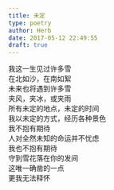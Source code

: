 ```yaml
---  
title: 未定  
type: poetry  
author: Herb  
date: 2017-05-12 22:49:55  
draft: true
---  
```

我这一生见过许多雪  
在北如沙，在南如絮  
未来也将遇到许多雪  
夹风，夹冰，或夹雨    
所有未定的地点，未定的时间  
我以未定的方式，经历各种景色  
我不抱有期待  
人对全然未知的命运并不忧虑    
我也不抱有期待  
守到雪花落在你的发间  
这唯一确凿的一点  
更我无法释怀